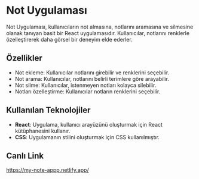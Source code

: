 # Not Uygulaması

Not Uygulaması, kullanıcıların not almasına, notlarını aramasına ve silmesine olanak tanıyan basit bir React uygulamasıdır. Kullanıcılar, notlarını renklerle özelleştirerek daha görsel bir deneyim elde ederler.

## Özellikler

- Not ekleme: Kullanıcılar notlarını girebilir ve renklerini seçebilir.
- Not arama: Kullanıcılar, notlarını belirli terimlere göre arayabilir.
- Not silme: Kullanıcılar, istenmeyen notları kolayca silebilir.
- Notları özelleştirme: Kullanıcılar notların renklerini seçebilir.

## Kullanılan Teknolojiler

- **React**: Uygulama, kullanıcı arayüzünü oluşturmak için React kütüphanesini kullanır.
- **CSS**: Uygulamanın stilini oluşturmak için CSS kullanılmıştır.

## Canlı Link

https://my-note-appp.netlify.app/

